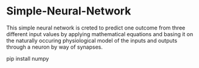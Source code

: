 # Simple-Neural-Network

This simple neural network is creted to predict one outcome from three different input values by applying mathematical equations and basing it on the naturally occuring physiological model of the inputs and outputs through a neuron by way of synapses.

pip install numpy
